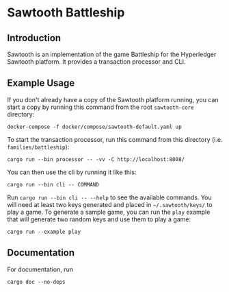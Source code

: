 Sawtooth Battleship
===================

Introduction
------------

Sawtooth is an implementation of the game Battleship for the Hyperledger Sawtooth platform. It
provides a transaction processor and CLI.


Example Usage
-------------

If you don't already have a copy of the Sawtooth platform running, you can start a copy by running
this command from the root `sawtooth-core` directory:

    docker-compose -f docker/compose/sawtooth-default.yaml up

To start the transaction processor, run this command from this directory (i.e.
`families/battleship`):

    cargo run --bin processor -- -vv -C http://localhost:8008/

You can then use the cli by running it like this:

    cargo run --bin cli -- COMMAND

Run `cargo run --bin cli -- --help` to see the available commands. You will need at least two keys
generated and placed in `~/.sawtooth/keys/` to play a game. To generate a sample game, you can run
the `play` example that will generate two random keys and use them to play a game:

    cargo run --example play

Documentation
-------------

For documentation, run

    cargo doc --no-deps

